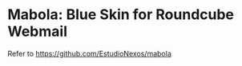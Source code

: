 Mabola: Blue Skin for Roundcube Webmail
==================================

Refer to https://github.com/EstudioNexos/mabola


